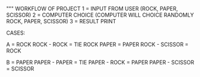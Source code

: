 """
WORKFLOW OF PROJECT
1 = INPUT FROM USER (ROCK, PAPER, SCISSOR)
2 = COMPUTER CHOICE (COMPUTER WILL CHOICE RANDOMLY ROCK, PAPER, SCISSOR)
3 = RESULT PRINT

CASES:

A = ROCK
ROCK - ROCK = TIE
ROCK PAPER = PAPER 
ROCK - SCISSOR = ROCK


B = PAPER
PAPER - PAPER = TIE
PAPER - ROCK = PAPER
PAPER - SCISSOR = SCISSOR